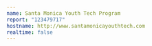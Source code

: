 ```yaml
---
name: Santa Monica Youth Tech Program
report: "123479717"
hostname: http://www.santamonicayouthtech.com
realtime: false
---
```

